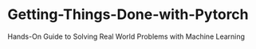 # Getting-Things-Done-with-Pytorch
Hands-On Guide to Solving Real World Problems with Machine Learning
